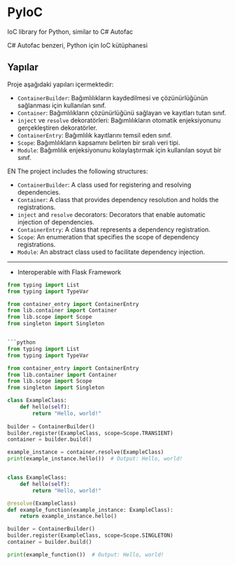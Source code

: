 # PyIoC
 
IoC library for Python, similar to C# Autofac

C# Autofac benzeri, Python için IoC kütüphanesi

## Yapılar

Proje aşağıdaki yapıları içermektedir:

- `ContainerBuilder`: Bağımlılıkların kaydedilmesi ve çözünürlüğünün sağlanması için kullanılan sınıf.
- `Container`: Bağımlılıkların çözünürlüğünü sağlayan ve kayıtları tutan sınıf.
- `inject` ve `resolve` dekoratörleri: Bağımlılıkların otomatik enjeksiyonunu gerçekleştiren dekoratörler.
- `ContainerEntry`: Bağımlılık kayıtlarını temsil eden sınıf.
- `Scope`: Bağımlılıkların kapsamını belirten bir sıralı veri tipi.
- `Module`: Bağımlılık enjeksiyonunu kolaylaştırmak için kullanılan soyut bir sınıf.




EN
The project includes the following structures:

- `ContainerBuilder`: A class used for registering and resolving dependencies.
- `Container`: A class that provides dependency resolution and holds the registrations.
- `inject` and `resolve` decorators: Decorators that enable automatic injection of dependencies.
- `ContainerEntry`: A class that represents a dependency registration.
- `Scope`: An enumeration that specifies the scope of dependency registrations.
- `Module`: An abstract class used to facilitate dependency injection.
-----------------------------------------------------------------

- Interoperable with Flask Framework

```python
from typing import List
from typing import TypeVar

from container_entry import ContainerEntry
from lib.container import Container
from lib.scope import Scope
from singleton import Singleton


```python
from typing import List
from typing import TypeVar

from container_entry import ContainerEntry
from lib.container import Container
from lib.scope import Scope
from singleton import Singleton

class ExampleClass:
    def hello(self):
        return "Hello, world!"
        
builder = ContainerBuilder()
builder.register(ExampleClass, scope=Scope.TRANSIENT)
container = builder.build()

example_instance = container.resolve(ExampleClass)
print(example_instance.hello())  # Output: Hello, world!
````
```python

class ExampleClass:
    def hello(self):
        return "Hello, world!"

@resolve(ExampleClass)
def example_function(example_instance: ExampleClass):
    return example_instance.hello()

builder = ContainerBuilder()
builder.register(ExampleClass, scope=Scope.SINGLETON)
container = builder.build()

print(example_function())  # Output: Hello, world!
```
